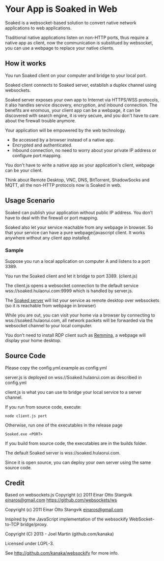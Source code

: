# Your App is Soaked in Web

Soaked is a websocket-based solution to convert native network applications to web applications.

Traditional native applications listen on non-HTTP ports, thus require a native
app as client, now the communication is substitued by websocket, you can use a
webpage to replace your native clients.

## How it works

You run Soaked client on your computer and bridge to your local port.

Soaked client connects to Soaked server, establish a duplex channel using
websockets.

Soaked server exposes your own app to Internet via HTTPS/WSS protocols, it also
handles service discovery, encryption, and inbound connection. The benefits are
enomous, your client app can be a webpage, it can be discovered with search
engine, it is very secure, and you don't have to care about the firewall trouble
anymore.

Your application will be empowered by the web technology.

-   Be accessed by a browser instead of a native app.
-   Encrypted and authenticated.
-   Inbound connection, no need to worry about your private IP address or
    configure port mapping.

You don't have to write a native app as your application's client, webpage can
be your client.

Think about Remote Desktop, VNC, DNS, BitTorrent, ShadowSocks and MQTT, all the
non-HTTP protocols now is Soaked in web.

## Usage Scenario

Soaked can publish your application without public IP address. You don't have to
deal with the firewall or port mapping.

Soaked also let your service reachable from any webpage in browser. So that your
service can have a pure webpage/javascript client. It works anywhere without any
client app installed.

### Sample

Suppose you run a local application on computer A and listens to a port 3389.

You run the Soaked client and let it bridge to port 3389. (client.js)

The client.js opens a websocket connection to the default service
wss://soaked.hulaorui.com:9999 which is handled by server.js.

The [Soaked server](https://soaked.hulaorui.com) will list your service as
remote desktop over websockets (so it is reachable from webpage in browser)

While you are out, you can visit your home via a browser by connecting to
wss://soaked.hulaorui.com, all network packets will be forwarded via the
websocket channel to your local computer.

You don't need to install RDP client such as
[Remmina](https://gitlab.com/Remmina/Remmina), a webpage will display your home
desktop.

## Source Code

Please copy the config.yml.example as config.yml

server.js is deployed on wss://Soaked.hulaorui.com as described in config.yml

client.js is what you can use to bridge your local service to a server channel.

If you run from source code, execute:

```
node client.js port
```

Otherwise, run one of the executables in the release page

```
Soaked.exe <PORT>
```

If you build from source code, the executables are in the builds folder.

The default Soaked server is wss://soaked.hulaorui.com.

Since it is open source, you can deploy your own server using the same source
code.

## Credit

Based on websockets.js Copyright (c) 2011 Einar Otto Stangvik
<einaros@gmail.com> https://github.com/websockets/ws

Copyright (c) 2011 Einar Otto Stangvik <einaros@gmail.com>

Inspired by the JavaScript implementation of the websockify WebSocket-to-TCP
bridge/proxy.

Copyright (C) 2013 - Joel Martin (github.com/kanaka)

Licensed under LGPL-3.

See http://github.com/kanaka/websockify for more info.
